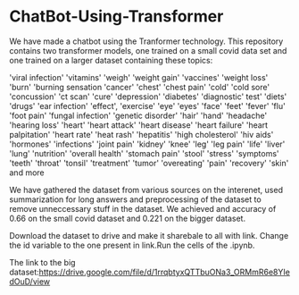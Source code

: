# ChatBot-Using-Transformer

We have made a chatbot using the Tranformer technology. This repository contains two transformer models, one trained on a small covid data set and one trained on a larger dataset containing these topics:

'viral infection'
'vitamins'
'weigh'
'weight gain'
'vaccines'
'weight loss'
'burn'
'burning sensation
'cancer'
'chest'
'chest pain'
'cold'
'cold sore'
'concussion'
'ct scan'
'cure'
'depression'
'diabetes'
'diagnostic'
test'
'diets'
'drugs'
'ear infection'
'effect', 'exercise'
'eye'
'eyes'
'face'
'feet'
'fever'
'flu'
'foot pain'
'fungal infection'
'genetic disorder'
'hair'
'hand'
'headache'
'hearing loss'
'heart'
'heart attack'
'heart disease'
'heart failure'
'heart palpitation'
'heart rate'
'heat rash'
'hepatitis'
'high cholesterol'
'hiv aids'
'hormones'
'infections'
'joint pain'
'kidney'
'knee'
'leg'
'leg pain'
'life'
'liver'
'lung'
'nutrition'
'overall health'
'stomach pain'
'stool'
'stress'
'symptoms'
'teeth'
'throat'
'tonsil'
'treatment'
'tumor'
'overeating'
'pain'
'recovery'
'skin'
and more

We have gathered the dataset from various sources on the interenet, used summarization for long answers and preprocessing of the dataset to remove unneccessary stuff in the dataset.
We achieved and accuracy of 0.66 on the small covid dataset and 0.221 on the bigger dataset.

Download the dataset to drive and make it sharebale to all with link. Change the id variable to the one present in link.Run the cells of the .ipynb.

The link to the big dataset:https://drive.google.com/file/d/1rrqbtyxQTTbuONa3_ORMmR6e8YIedOuD/view


